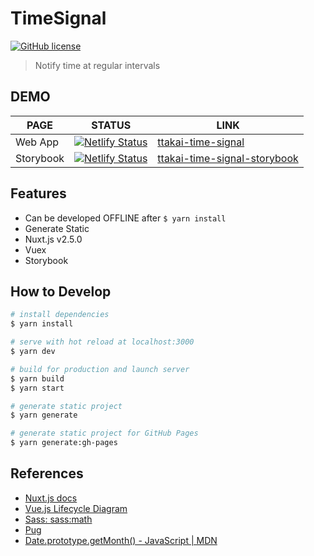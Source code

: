 # TimeSignal

[![GitHub license](https://img.shields.io/badge/license-MIT-blue.svg?style=flat)](https://github.com/t--takai/TimeSignal/blob/master/LICENSE)

> Notify time at regular intervals

## DEMO

| PAGE | STATUS | LINK |
| --- | --- | --- |
| Web App | [![Netlify Status](https://api.netlify.com/api/v1/badges/583e6094-4f8e-4073-9b34-3a0ca8c912ab/deploy-status)](https://app.netlify.com/sites/ttakai-time-signal/deploys) | [ttakai-time-signal](https://ttakai-time-signal.netlify.com/) |
| Storybook | [![Netlify Status](https://api.netlify.com/api/v1/badges/2c0f8b89-4566-47d8-999e-0672005c081a/deploy-status)](https://app.netlify.com/sites/ttakai-time-signal-storybook/deploys) | [ttakai-time-signal-storybook](https://ttakai-time-signal-storybook.netlify.com) |

## Features

- Can be developed OFFLINE after `$ yarn install`
- Generate Static
- Nuxt.js v2.5.0
- Vuex
- Storybook

## How to Develop

``` bash
# install dependencies
$ yarn install

# serve with hot reload at localhost:3000
$ yarn dev

# build for production and launch server
$ yarn build
$ yarn start

# generate static project
$ yarn generate

# generate static project for GitHub Pages
$ yarn generate:gh-pages
```

## References

- [Nuxt.js docs](https://ja.nuxtjs.org/)
- [Vue.js Lifecycle Diagram](https://jp.vuejs.org/v2/guide/instance.html#ライフサイクルダイアグラム)
- [Sass: sass:math](https://sass-lang.com/documentation/modules/math)
- [Pug](https://pugjs.org/api/getting-started.html)
- [Date.prototype.getMonth() - JavaScript | MDN](https://developer.mozilla.org/ja/docs/Web/JavaScript/Reference/Global_Objects/Date/getMonth)
